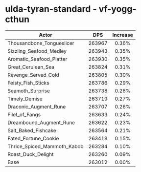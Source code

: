 # ulda-tyran-standard - vf-yogg-cthun
| Actor | DPS | Increase |
|---|:---:|:---:|
|Thousandbone_Tongueslicer|263967|0.36%|
|Sizzling_Seafood_Medley|263943|0.35%|
|Aromatic_Seafood_Platter|263930|0.35%|
|Great_Cerulean_Sea|263824|0.31%|
|Revenge_Served_Cold|263805|0.30%|
|Feisty_Fish_Sticks|263786|0.29%|
|Seamoth_Surprise|263738|0.28%|
|Timely_Demise|263719|0.27%|
|Draconic_Augment_Rune|263707|0.26%|
|Filet_of_Fangs|263633|0.24%|
|Dreambound_Augment_Rune|263622|0.23%|
|Salt_Baked_Fishcake|263564|0.21%|
|Fated_Fortune_Cookie|263419|0.15%|
|Thrice_Spiced_Mammoth_Kabob|263284|0.10%|
|Roast_Duck_Delight|263260|0.09%|
|Base|263012|0.00%|
